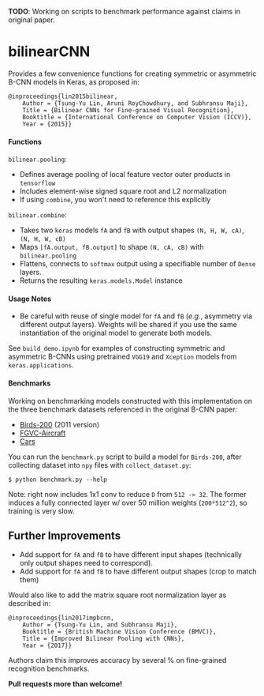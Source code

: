 **TODO**: Working on scripts to benchmark performance against claims in original paper.

# bilinearCNN

Provides a few convenience functions for creating symmetric or asymmetric B-CNN models in Keras, as proposed in:
```
@inproceedings{lin2015bilinear,
    Author = {Tsung-Yu Lin, Aruni RoyChowdhury, and Subhransu Maji},
    Title = {Bilinear CNNs for Fine-grained Visual Recognition},
    Booktitle = {International Conference on Computer Vision (ICCV)},
    Year = {2015}}
```

#### Functions

`bilinear.pooling`:

- Defines average pooling of local feature vector outer products in `tensorflow`
- Includes element-wise signed square root and L2 normalization
- If using `combine`, you won't need to reference this explicitly

`bilinear.combine`: 

- Takes two `keras` models `fA` and `fB` with output shapes `(N, H, W, cA)`, `(N, H, W, cB)`
- Maps `[fA.output, fB.output]` to shape `(N, cA, cB)` with `bilinear.pooling`
- Flattens, connects to `softmax` output using a specifiable number of `Dense` layers.
- Returns the resulting `keras.models.Model` instance

#### Usage Notes

- Be careful with reuse of single model for `fA` and `fB` (*e.g.*, asymmetry via different output layers). Weights will be shared if you use the same instantiation of the original model to generate both models.

See `build_demo.ipynb` for examples of constructing symmetric and asymmetric B-CNNs using pretrained `VGG19` and `Xception` models from `keras.applications`.

#### Benchmarks

Working on benchmarking models constructed with this implementation on the three benchmark datasets referenced in the original B-CNN paper:

- [Birds-200](http://www.vision.caltech.edu/visipedia/CUB-200-2011.html) (2011 version)
- [FGVC-Aircraft](http://www.robots.ox.ac.uk/~vgg/data/fgvc-aircraft/)
- [Cars](https://ai.stanford.edu/~jkrause/cars/car_dataset.html)

You can run the `benchmark.py` script to build a model for `Birds-200`, after collecting dataset into `npy` files with `collect_dataset.py`:
```
$ python benchmark.py --help
```
Note: right now includes 1x1 conv to reduce `D` from `512 -> 32`. The former induces a fully connected layer w/ over 50 million weights (`200*512^2`), so training is very slow.

## Further Improvements

- Add support for `fA` and `fB` to have different input shapes (technically only output shapes need to correspond).
- Add support for `fA` and `fB` to have different output shapes (crop to match them)

Would also like to add the matrix square root normalization layer as described in:
```
@inproceedings{lin2017impbcnn,
    Author = {Tsung-Yu Lin, and Subhransu Maji},
    Booktitle = {British Machine Vision Conference (BMVC)},
    Title = {Improved Bilinear Pooling with CNNs},
    Year = {2017}}
```
Authors claim this improves accuracy by several % on fine-grained recognition benchmarks.

**Pull requests more than welcome!**
